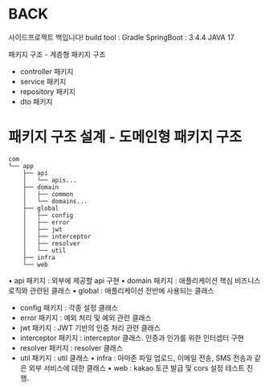 # BACK
사이드프로젝트 백입니다!
build tool : Gradle
SpringBoot : 3.4.4
JAVA 17

패키지 구조 - 계층형 패키지 구조
- controller 패키지
- service 패키지
- repository 패키지
- dto 패키지



# 패키지 구조 설계 - 도메인형 패키지 구조
```
com
└── app
    ├── api
    │   └── apis...
    ├── domain
    │   ├── common
    │   └── domains...
    ├── global
    │   ├── config
    │   ├── error
    │   ├── jwt
    │   ├── interceptor
    │   ├── resolver
    │   └── util
    ├── infra
    └── web
```
• api 패키지 : 외부에 제공할 api 구현
• domain 패키지 : 애플리케이션 핵심 비즈니스 로직와 관련된 클래스
• global : 애플리케이션 전반에 사용되는 클래스
 - config 패키지 : 각종 설정 클래스
 - error 패키지 : 예외 처리 및 예외 관련 클래스
 - jwt 패키지 : JWT 기반의 인증 처리 관련 클래스
 - interceptor 패키지 : interceptor 클래스. 인증과 인가를 위한 인터셉터 구현
 - resolver 패키지 : resolver 클래스
 - util 패키지 : util 클래스
• infra : 아마존 파일 업로드, 이메일 전송, SMS 전송과 같은 외부 서비스에 대한 클래스
• web : kakao 토큰 발급 및 cors 설정 테스트 진행.
